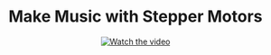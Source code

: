 <div align="center">
    <h1> Make Music with Stepper Motors </h1>
</div>
<div align="center">
    
[![Watch the video](https://i.ytimg.com/vi/-8bAE1Luo-0/sddefault.jpg)](https://www.youtube.com/shorts/-8bAE1Luo-0)

</div>
